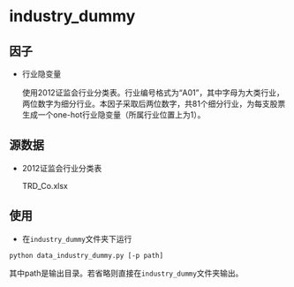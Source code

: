 # industry_dummy

## 因子

- 行业隐变量

  使用2012证监会行业分类表。行业编号格式为“A01”，其中字母为大类行业，两位数字为细分行业。本因子采取后两位数字，共81个细分行业，为每支股票生成一个one-hot行业隐变量（所属行业位置上为1）。



## 源数据

- 2012证监会行业分类表

  TRD_Co.xlsx

  


## 使用

- 在`industry_dummy`文件夹下运行

```
python data_industry_dummy.py [-p path]
```

其中path是输出目录。若省略则直接在`industry_dummy`文件夹输出。

